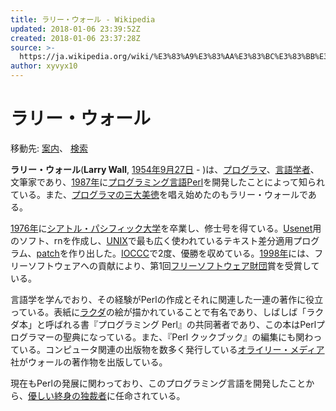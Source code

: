 ```yaml
---
title: ラリー・ウォール - Wikipedia
updated: 2018-01-06 23:39:52Z
created: 2018-01-06 23:37:28Z
source: >-
  https://ja.wikipedia.org/wiki/%E3%83%A9%E3%83%AA%E3%83%BC%E3%83%BB%E3%82%A6%E3%82%A9%E3%83%BC%E3%83%AB
author: xyvyx10
---
```


#

# ラリー・ウォール

移動先:  [案内](https://ja.wikipedia.org/wiki/%E3%83%A9%E3%83%AA%E3%83%BC%E3%83%BB%E3%82%A6%E3%82%A9%E3%83%BC%E3%83%AB#mw-head)、  [検索](https://ja.wikipedia.org/wiki/%E3%83%A9%E3%83%AA%E3%83%BC%E3%83%BB%E3%82%A6%E3%82%A9%E3%83%BC%E3%83%AB#p-search)

**ラリー・ウォール**(**Larry Wall**,  [1954年](https://ja.wikipedia.org/wiki/1954%E5%B9%B4)[9月27日](https://ja.wikipedia.org/wiki/9%E6%9C%8827%E6%97%A5)  - )は、[プログラマ](https://ja.wikipedia.org/wiki/%E3%83%97%E3%83%AD%E3%82%B0%E3%83%A9%E3%83%9E)、[言語学者](https://ja.wikipedia.org/wiki/%E8%A8%80%E8%AA%9E%E5%AD%A6%E8%80%85)、文筆家であり、[1987年](https://ja.wikipedia.org/wiki/1987%E5%B9%B4)に[プログラミング言語](https://ja.wikipedia.org/wiki/%E3%83%97%E3%83%AD%E3%82%B0%E3%83%A9%E3%83%9F%E3%83%B3%E3%82%B0%E8%A8%80%E8%AA%9E)[Perl](https://ja.wikipedia.org/wiki/Perl)を開発したことによって知られている。また、[プログラマの三大美徳](https://ja.wikipedia.org/wiki/%E3%83%97%E3%83%AD%E3%82%B0%E3%83%A9%E3%83%9E#%E3%83%97%E3%83%AD%E3%82%B0%E3%83%A9%E3%83%9E%E3%81%AE%E4%B8%89%E5%A4%A7%E7%BE%8E%E5%BE%B3)を唱え始めたのもラリー・ウォールである。

[1976年](https://ja.wikipedia.org/wiki/1976%E5%B9%B4)に[シアトル・パシフィック大学](https://ja.wikipedia.org/w/index.php?title=%E3%82%B7%E3%82%A2%E3%83%88%E3%83%AB%E3%83%BB%E3%83%91%E3%82%B7%E3%83%95%E3%82%A3%E3%83%83%E3%82%AF%E5%A4%A7%E5%AD%A6&action=edit&redlink=1)を卒業し、修士号を得ている。[Usenet](https://ja.wikipedia.org/wiki/%E3%83%8D%E3%83%83%E3%83%88%E3%83%8B%E3%83%A5%E3%83%BC%E3%82%B9)用のソフト、rnを作成し、[UNIX](https://ja.wikipedia.org/wiki/UNIX)で最も広く使われているテキスト差分適用プログラム、[patch](https://ja.wikipedia.org/wiki/Patch)を作り出した。[IOCCC](https://ja.wikipedia.org/wiki/IOCCC)で2度、優勝を収めている。[1998年](https://ja.wikipedia.org/wiki/1998%E5%B9%B4)には、フリーソフトウェアへの貢献により、第1回[フリーソフトウェア財団](https://ja.wikipedia.org/wiki/%E3%83%95%E3%83%AA%E3%83%BC%E3%82%BD%E3%83%95%E3%83%88%E3%82%A6%E3%82%A7%E3%82%A2%E8%B2%A1%E5%9B%A3)賞を受賞している。

言語学を学んでおり、その経験がPerlの作成とそれに関連した一連の著作に役立っている。表紙に[ラクダ](https://ja.wikipedia.org/wiki/%E3%83%A9%E3%82%AF%E3%83%80)の絵が描かれていることで有名であり、しばしば「ラクダ本」と呼ばれる書『プログラミング Perl』の共同著者であり、この本はPerlプログラマーの聖典になっている。また、『Perl クックブック』の編集にも関わっている。コンピュータ関連の出版物を数多く発行している[オライリー・メディア](https://ja.wikipedia.org/wiki/%E3%82%AA%E3%83%A9%E3%82%A4%E3%83%AA%E3%83%BC%E3%83%BB%E3%83%A1%E3%83%87%E3%82%A3%E3%82%A2)社がウォールの著作物を出版している。

現在もPerlの発展に関わっており、このプログラミング言語を開発したことから、[優しい終身の独裁者](https://ja.wikipedia.org/wiki/%E5%84%AA%E3%81%97%E3%81%84%E7%B5%82%E8%BA%AB%E3%81%AE%E7%8B%AC%E8%A3%81%E8%80%85)に任命されている。